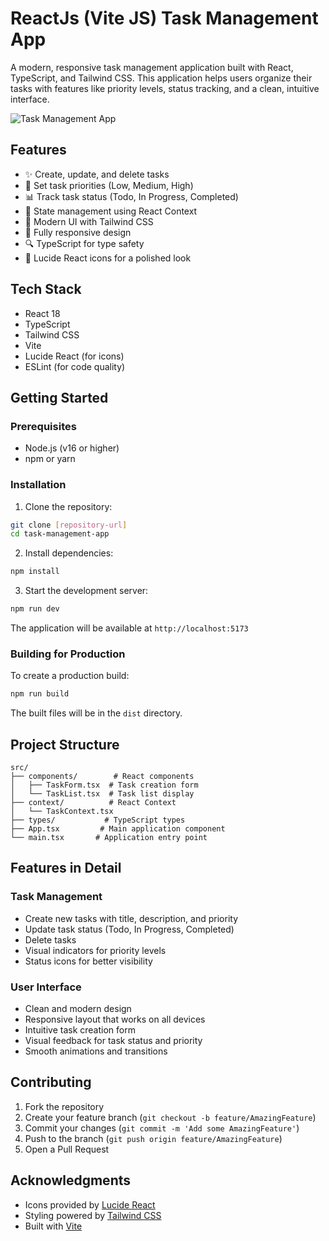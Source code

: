 # ReactJs (Vite JS) Task Management App

A modern, responsive task management application built with React, TypeScript, and Tailwind CSS. This application helps users organize their tasks with features like priority levels, status tracking, and a clean, intuitive interface.

![Task Management App](https://images.unsplash.com/photo-1484480974693-6ca0a78fb36b?auto=format&fit=crop&q=80&w=2072)

## Features

- ✨ Create, update, and delete tasks
- 🎯 Set task priorities (Low, Medium, High)
- 📊 Track task status (Todo, In Progress, Completed)
- 💾 State management using React Context
- 🎨 Modern UI with Tailwind CSS
- 📱 Fully responsive design
- 🔍 TypeScript for type safety
- 🎉 Lucide React icons for a polished look

## Tech Stack

- React 18
- TypeScript
- Tailwind CSS
- Vite
- Lucide React (for icons)
- ESLint (for code quality)

## Getting Started

### Prerequisites

- Node.js (v16 or higher)
- npm or yarn

### Installation

1. Clone the repository:
```bash
git clone [repository-url]
cd task-management-app
```

2. Install dependencies:
```bash
npm install
```

3. Start the development server:
```bash
npm run dev
```

The application will be available at `http://localhost:5173`

### Building for Production

To create a production build:

```bash
npm run build
```

The built files will be in the `dist` directory.

## Project Structure

```
src/
├── components/        # React components
│   ├── TaskForm.tsx  # Task creation form
│   └── TaskList.tsx  # Task list display
├── context/          # React Context
│   └── TaskContext.tsx
├── types/           # TypeScript types
├── App.tsx         # Main application component
└── main.tsx       # Application entry point
```

## Features in Detail

### Task Management
- Create new tasks with title, description, and priority
- Update task status (Todo, In Progress, Completed)
- Delete tasks
- Visual indicators for priority levels
- Status icons for better visibility

### User Interface
- Clean and modern design
- Responsive layout that works on all devices
- Intuitive task creation form
- Visual feedback for task status and priority
- Smooth animations and transitions

## Contributing

1. Fork the repository
2. Create your feature branch (`git checkout -b feature/AmazingFeature`)
3. Commit your changes (`git commit -m 'Add some AmazingFeature'`)
4. Push to the branch (`git push origin feature/AmazingFeature`)
5. Open a Pull Request

## Acknowledgments

- Icons provided by [Lucide React](https://lucide.dev)
- Styling powered by [Tailwind CSS](https://tailwindcss.com)
- Built with [Vite](https://vitejs.dev)